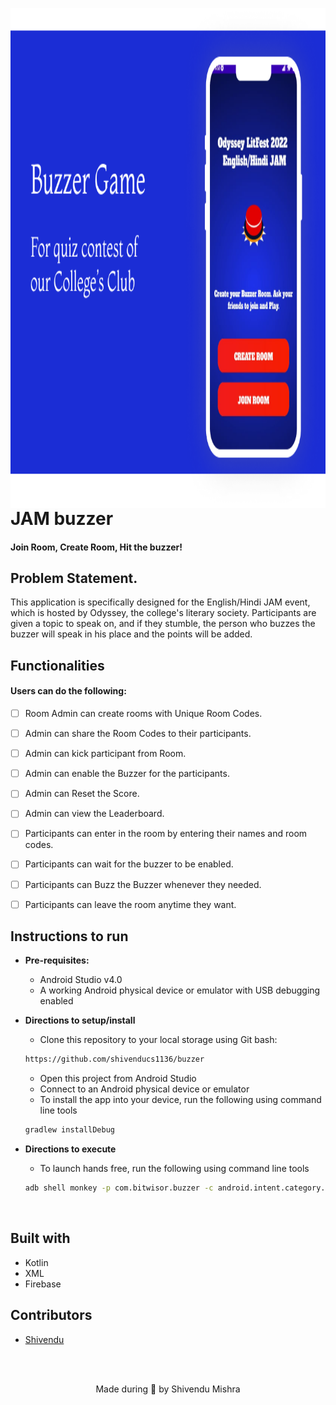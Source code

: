<a href="https://drive.google.com/file/d/1wgCLGjALgPBYUQK8uhXzW010Cp0ummn_/view?usp=share_link"><img src="https://github.com/shivenducs1136/buzzer/blob/main/Group%201%20(2).png" align="left" height="800" width="2000" ></a>
<p align="left">
	<h1 align="left">  JAM buzzer </h2>
	<h4 align="left"> Join Room, Create Room, Hit the buzzer! <h4>
</p>	


## Problem Statement. 
This application is specifically designed for the English/Hindi JAM event, which is hosted by Odyssey, the college's literary society. Participants are given a topic to speak on, and if they stumble, the person who buzzes the buzzer will speak in his place and the points will be added.

## Functionalities
#### Users can do the following:
- [ ] Room Admin can create rooms with Unique Room Codes. 
- [ ] Admin can share the Room Codes to their participants. 
- [ ] Admin can kick participant from Room. 
- [ ] Admin can enable the Buzzer for the participants. 
- [ ] Admin can Reset the Score.  
- [ ] Admin can view the Leaderboard.
- [ ] Participants can enter in the room by entering their names and room codes. 
- [ ] Participants can wait for the buzzer to be enabled. 
- [ ] Participants can Buzz the Buzzer whenever they needed. 
- [ ] Participants can leave the room anytime they want. 


## Instructions to run

* __Pre-requisites:__
	-  Android Studio v4.0
	-  A working Android physical device or emulator with USB debugging enabled

* __Directions to setup/install__
	- Clone this repository to your local storage using Git bash:
	```bash
	https://github.com/shivenducs1136/buzzer
	```
	- Open this project from Android Studio
	- Connect to an Android physical device or emulator
	- To install the app into your device, run the following using command line tools
	```bash
	gradlew installDebug
	```

* __Directions to execute__
	- To launch hands free, run the following using command line tools
	```bash
	adb shell monkey -p com.bitwisor.buzzer -c android.intent.category.LAUNCHER 1
	```

<br>

## Built with
- Kotlin
- XML
- Firebase

## Contributors
* [Shivendu](https://github.com/shivenducs1136)

<br>
<br>

<p align="center">
	Made during 🌙 by Shivendu Mishra
</p>
